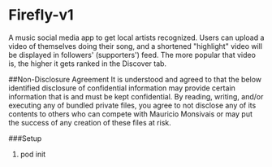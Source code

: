 # Firefly-v1
A music social media app to get local artists recognized. Users can upload a video of themselves doing their song, and a shortened "highlight" video will be displayed in followers' (supporters') feed. The more popular that video is, the higher it gets ranked in the Discover tab.

##Non-Disclosure Agreement 
It is understood and agreed to that the below identified disclosure of confidential information may provide certain information that is and must be kept confidential. By reading, writing, and/or executing any of bundled private files, you agree to not disclose any of its contents to others who can compete with Mauricio Monsivais or may put the success of any creation of these files at risk.

###Setup
1. pod init
